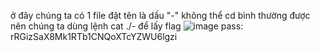 ở đây chúng ta có 1 file đặt tên là dấu "-"
không thể cd bình thường được nên chúng ta dùng lệnh cat ./- để lấy flag
![image](https://github.com/PhanTrung2012/overthewire/assets/121162586/39ac7944-a4ae-489c-96cf-e1ea6e6fc63e)
pass: rRGizSaX8Mk1RTb1CNQoXTcYZWU6lgzi
